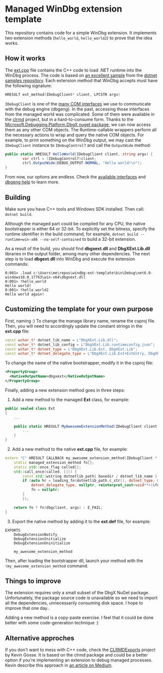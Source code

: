 # Managed WinDbg extension template

This repository contains code for a simple WinDbg extension. It implements two extension methods (`hello_world`, `hello_world2`) to prove that the idea works.

## How it works

The [ext.cpp](blob/main/ext.cpp) file contains the C++ code to load .NET runtime into the WinDbg process. The code is based on [an excellent sample](https://github.com/dotnet/samples/tree/main/core/hosting) from the [dotnet samples repository](https://github.com/dotnet/samples). Each extension method that WinDbg accepts must have the following signature:

```cpp
HRESULT ext_method(IDebugClient* client, LPCSTR args)
```

`IDebugClient` is one of the [many COM interfaces](https://learn.microsoft.com/en-us/windows-hardware/drivers/ddi/dbgeng/) we use to communicate with the debug engine (dbgeng). In the past, accessing those interfaces from the managed world was complicated. Some of them were available in the [clrmd](https://github.com/microsoft/clrmd/tree/main/src/Microsoft.Diagnostics.Runtime/src/DbgEng) project, but in a hard-to-consume form. Thanks to the [Microsoft.Debugging.Platform.DbgX nuget package](https://www.nuget.org/packages/Microsoft.Debugging.Platform.DbgX), we can now access them as any other COM objects. The Runtime-callable wrappers perform all the necessary actions to wrap and query the native COM objects. For example, to print something on the WinDbg output, we may cast the `IDebugClient` instance to `IDebugControl7` and call the `OutputWide` method:

```csharp
public static HRESULT HelloWorld(IDebugClient client, string args) {
        var ctrl = (IDebugControl7)client;
        ctrl.OutputWide(DEBUG_OUTPUT.NORMAL, "Hello world!\n");
}
```

From now, our options are endless. Check the [available interfaces](https://www.fuget.org/packages/Microsoft.Debugging.Platform.DbgX/latest/lib/net6.0-windows10.0.17763/DbgX.dll/WindowsDebugger.DbgEng) and [dbgeng help](https://learn.microsoft.com/en-us/windows-hardware/drivers/ddi/dbgeng/) to learn more.

## Building

Make sure you have C++ tools and Windows SDK installed. Then call: `dotnet build`.

Although the managed part could be compiled for any CPU, the native bootstrapper is either 64 or 32-bit. To explicitly set the bitness, specify the runtime identifier in the build command, for example, `dotnet build --runtime=win-x86 --no-self-contained` to build a 32-bit extension.

As a result of the build, you should find **dbgxext.dll** and **DbgXExt.Lib.dll** libraries in the output folder, among many other dependencies. The next step is to load **dbgext.dll** into WinDbg and execute the extension commands:

```
0:001> .load c:\Users\me\repos\windbg-ext-template\bin\Debug\net6.0-windows10.0.17763\win-x64\dbgxext.dll
0:001> !hello_world
Hello world!
0:001> !hello_world2
Hello world again!
```

## Customizing the template for your own purpose

First, naming :) To change the manage library name, rename the csproj file. Then, you will need to accordingly update the constant strings in the **ext.cpp** file:

```cpp
const wchar_t* dotnet_lib_name = L"DbgXExt.Lib.dll";
const wchar_t* dotnet_lib_config = L"DbgXExt.Lib.runtimeconfig.json";
const wchar_t* dotnet_type = L"DbgXExt.Lib.Ext, DbgXExt.Lib";
const wchar_t* dotnet_delegate_type = L"DbgXExt.Lib.Ext+ExtEntry, DbgXExt.Lib";
```

To change the name of the native bootstrapper, modify it in the csproj file:

```xml
<PropertyGroup>
  <NativeOutputName>dbgxext</NativeOutputName>
</PropertyGroup>
```

Finally, adding a new extension method goes in three steps:

1. Add a new method to the managed **Ext** class, for example:

```csharp
public sealed class Ext
{
    ...

    public static HRESULT MyAwesomeExtensionMethod(IDebugClient client, string args) {
        ...
    }
}
```

2. Add a new method to the native **ext.cpp** file, for example:

```cpp
extern "C" HRESULT CALLBACK my_awesome_extension_method(IDebugClient * dbgclient, PCSTR args) {
    static managed_extension_method fn{};
    static std::once_flag called{};
    std::call_once(called, []() {
        const std::wstring dotnetlib_path{ basedir / dotnet_lib_name };
        if (auto hr = loading_fn(dotnetlib_path.c_str(), dotnet_type, L"MyAwesomeExtensionMethod",
            dotnet_delegate_type, nullptr, reinterpret_cast<void**>(&fn)); FAILED(hr)) {
            fn = nullptr;
        }
        });

    return fn ? fn(dbgclient, args) : E_FAIL;
}
```

3. Export the native method by adding it to the **ext.def** file, for example:

```
EXPORTS
    DebugExtensionNotify
    DebugExtensionInitialize
    DebugExtensionUninitialize

    my_awesome_extension_method
```

Then, after loading the bootstrapper dll, launch your method with the `!my_awesome_extension_method` command.

## Things to improve

The extension requires only a small subset of the DbgX NuGet package. Unfortunately, the package source code is unavailable so we need to import all the dependencies, unnecessarily consuming disk space. I hope to improve that one day..

Adding a new method is a copy-paste exercise. I feel that it could be done better with some code-generation technique :)

## Alternative approches

If you don't want to mess with C++ code, check the [CLRMDExports](https://github.com/kevingosse/ClrMDExports) project by Kevin Gosse. It is based on the clrmd package and could be a better option if you're implementing an extension to debug managed processes. Kevin describe this approach in [an article on Medium](https://medium.com/@kevingosse/writing-native-windbg-extensions-in-c-5390726f3cec).
